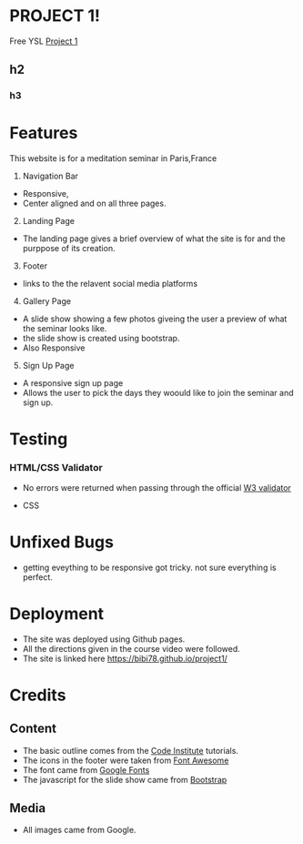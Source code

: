 # PROJECT 1! 

Free YSL
[Project 1](https://bibi78.github.io/project1/index.html)


## h2
### h3



# Features

This website is for a meditation seminar in Paris,France

1. Navigation Bar
 * Responsive, 
 * Center aligned and on all three pages.




2. Landing Page 
* The landing page gives a brief overview of what the site is for and the purppose of its creation.

3. Footer 
* links to the the relavent social media platforms

4. Gallery Page
* A slide show showing a few photos giveing the user a preview of what the seminar looks like.
* the slide show is created using bootstrap.
* Also Responsive

5. Sign Up Page
* A responsive sign up page
* Allows the user to pick the days they woould like to join the seminar and sign up.

# Testing

### HTML/CSS Validator

* No errors were returned when passing through the official [W3 validator](https://validator.w3.org/nu/?doc=https%3A%2F%2Fbibi78.github.io%2Fproject1%2F)

* CSS


# Unfixed Bugs 

* getting eveything to be responsive got tricky. not sure everything is perfect.

# Deployment

* The site was deployed using Github pages.
* All the directions given in the course video were followed.
* The site is linked here https://bibi78.github.io/project1/

# Credits 
## Content
* The basic outline comes from the [Code Institute](https://learn.codeinstitute.net/dashboard) tutorials.
* The icons in the footer were taken from [Font Awesome](https://fontawesome.com/icons)
* The font came from [Google Fonts](https://fonts.google.com/)
* The javascript for the slide show came from [Bootstrap](https://getbootstrap.com/docs/4.0/components/carousel/)

## Media 
* All images came from Google.





